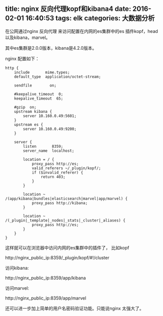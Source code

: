 title: nginx 反向代理kopf和kibana4
date: 2016-02-01 16:40:53
tags: elk
categories: 大数据分析
---

在公网通过nginx 反向代理 来访问配置在内网的es集群中的es 插件kopf，head以及kibana，marvel。

其中es集群是2.0.0版本，kibana是4.2.0版本。

nginx 配置如下：

```
http {
    include       mime.types;
    default_type  application/octet-stream;

    sendfile        on;

    #keepalive_timeout  0;
    keepalive_timeout  65;

    #gzip  on;
    upstream kibana {
        server 10.160.0.49:5601;
    }
    upstream es {
        server 10.160.0.49:9200;
    }

    server {
        listen       8359;
        server_name  localhost;

        location = / {
            proxy_pass http://es;
            valid_referers ~/_plugin/kopf/;
            if ($invalid_referer) {
                return 403;
            }
        }

        location ~ /(app/kibana|bundles|elasticsearch|marvel|app/marvel) {
            proxy_pass http://kibana;
        }

        location ~ /(_plugin|_template|_nodes|_stats|_cluster|_aliases) {
            proxy_pass http://es;
        }
    }
}
```

这样就可以在浏览器中访问内网的es集群中的插件了， 比如kopf

http://nginx_public_ip:8359/_plugin/kopf/#!/cluster

访问kibana:

http://nginx_public_ip:8359/app/kibana

访问marvel:

http://nginx_public_ip:8359/app/marvel

还可以进一步加上简单的用户名密码验证功能。只能说nginx 太强大了。
